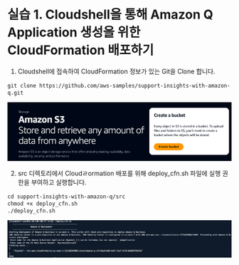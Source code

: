# 실습 1. Cloudshell을 통해 Amazon Q Application 생성을 위한 CloudFormation 배포하기

1. Cloudshell에 접속하여 CloudFormation 정보가 있는 Git을 Clone 합니다.
~~~
git clone https://github.com/aws-samples/support-insights-with-amazon-q.git
~~~
<img src="images/11_Cratebucket.png">

2. src 디렉토리에서 Cloudㄹormation 배포를 위해 deploy_cfn.sh 파일에 실행 권한을 부여하고 실행합니다.
~~~
cd support-insights-with-amazon-q/src
chmod +x deploy_cfn.sh
./deploy_cfn.sh
~~~
<img src="images/12_Run_CF_Stack_Script.png">
